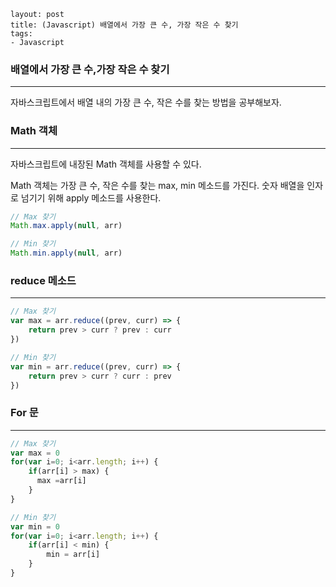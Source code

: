 ```
layout: post
title: (Javascript) 배열에서 가장 큰 수, 가장 작은 수 찾기
tags: 
- Javascript
```

### 배열에서 가장 큰 수,가장 작은 수 찾기

---

자바스크립트에서 배열 내의 가장 큰 수, 작은 수를 찾는 방법을 공부해보자.

### Math 객체

---

자바스크립트에 내장된 Math 객체를 사용할 수 있다.

Math 객체는 가장 큰 수, 작은 수를 찾는 max, min 메소드를 가진다. 숫자 배열을 인자로 넘기기 위해 apply 메소드를 사용한다.

```javascript
// Max 찾기
Math.max.apply(null, arr)

// Min 찾기
Math.min.apply(null, arr)
```

### reduce 메소드

---

```javascript
// Max 찾기
var max = arr.reduce((prev, curr) => {
    return prev > curr ? prev : curr
})

// Min 찾기
var min = arr.reduce((prev, curr) => {
    return prev > curr ? curr : prev
})
```

### For 문

---

```javascript
// Max 찾기
var max = 0
for(var i=0; i<arr.length; i++) {
    if(arr[i] > max) {
      max =arr[i]
    }
}

// Min 찾기
var min = 0
for(var i=0; i<arr.length; i++) {
    if(arr[i] < min) {
        min = arr[i]
    }
}
```